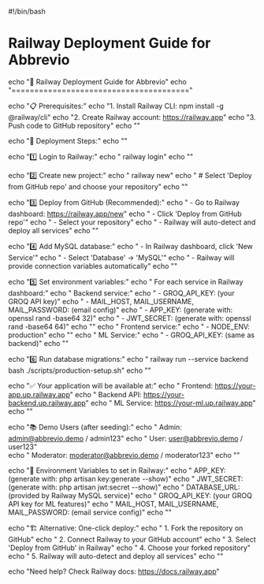 #!/bin/bash

# Railway Deployment Guide for Abbrevio
echo "🚂 Railway Deployment Guide for Abbrevio"
echo "======================================="

echo "📋 Prerequisites:"
echo "1. Install Railway CLI: npm install -g @railway/cli"
echo "2. Create Railway account: https://railway.app"
echo "3. Push code to GitHub repository"
echo ""

echo "🚀 Deployment Steps:"
echo ""

echo "1️⃣  Login to Railway:"
echo "   railway login"
echo ""

echo "2️⃣  Create new project:"
echo "   railway new"
echo "   # Select 'Deploy from GitHub repo' and choose your repository"
echo ""

echo "3️⃣  Deploy from GitHub (Recommended):"
echo "   - Go to Railway dashboard: https://railway.app/new"
echo "   - Click 'Deploy from GitHub repo'"
echo "   - Select your repository"
echo "   - Railway will auto-detect and deploy all services"
echo ""

echo "4️⃣  Add MySQL database:"
echo "   - In Railway dashboard, click 'New Service'"
echo "   - Select 'Database' -> 'MySQL'"
echo "   - Railway will provide connection variables automatically"
echo ""

echo "5️⃣  Set environment variables:"
echo "   For each service in Railway dashboard:"
echo "   Backend service:"
echo "     - GROQ_API_KEY: (your GROQ API key)"
echo "     - MAIL_HOST, MAIL_USERNAME, MAIL_PASSWORD: (email config)"
echo "     - APP_KEY: (generate with: openssl rand -base64 32)"
echo "     - JWT_SECRET: (generate with: openssl rand -base64 64)"
echo ""
echo "   Frontend service:"
echo "     - NODE_ENV: production"
echo ""
echo "   ML Service:"
echo "     - GROQ_API_KEY: (same as backend)"
echo ""

echo "6️⃣  Run database migrations:"
echo "   railway run --service backend bash ./scripts/production-setup.sh"
echo ""

echo "✅ Your application will be available at:"
echo "   Frontend: https://your-app.up.railway.app"
echo "   Backend API: https://your-backend.up.railway.app"
echo "   ML Service: https://your-ml.up.railway.app"
echo ""

echo "📚 Demo Users (after seeding):"
echo "   Admin: admin@abbrevio.demo / admin123"
echo "   User: user@abbrevio.demo / user123"  
echo "   Moderator: moderator@abbrevio.demo / moderator123"
echo ""

echo "🔧 Environment Variables to set in Railway:"
echo "   APP_KEY: (generate with: php artisan key:generate --show)"
echo "   JWT_SECRET: (generate with: php artisan jwt:secret --show)"
echo "   DATABASE_URL: (provided by Railway MySQL service)"
echo "   GROQ_API_KEY: (your GROQ API key for ML features)"
echo "   MAIL_HOST, MAIL_USERNAME, MAIL_PASSWORD: (email service config)"
echo ""

echo "🏗️  Alternative: One-click deploy:"
echo "   1. Fork the repository on GitHub"
echo "   2. Connect Railway to your GitHub account"
echo "   3. Select 'Deploy from GitHub' in Railway"
echo "   4. Choose your forked repository"
echo "   5. Railway will auto-detect and deploy all services"
echo ""

echo "Need help? Check Railway docs: https://docs.railway.app"